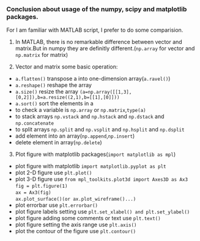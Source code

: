 ### Conclusion about usage of the numpy, scipy and matplotlib packages.

For I am familiar with MATLAB script, I prefer to do some comparision.<br>

1. In MATLAB, there is no remarkable difference between vector and matrix.But in numpy they are definitly different.(`np.array` for vector and `np.matrix` for matrix)

2. Vector and matrix some basic operation:

* `a.flatten()` transpose a into one-dimension array(`a.ravel()`)
* `a.reshape()` reshape the array
* `a.size()` resize the array `(a=np.array([[1,3],[0,2]]),b=a.resize((2,1),b=[[1],[0]]))`
* `a.sort()` sort the elements in a
* to check a variable is `np.array` or `np.matrix`,`type(a)`
* to stack arrays `np.vstack` and `np.hstack` and `np.dstack` and `np.concatenate`
* to split arrays `np.split` and `np.vsplit` and `np.hsplit` and `np.dsplit`
* add element into an array(`np.append`,`np.insert`)
* delete element in array(`np.delete`)

3. Plot figure with matplotlib packages(`import matplotlib as mpl`)

* plot figure with matplotlib `import matplotlib.pyplot as plt`
* plot 2-D figure use `plt.plot()`
* plot 3-D figure use `from mpl_toolkits.plot3d import Axes3D as Ax3`<br>
        `fig = plt.figure(1)`<br>
        `ax = Ax3(fig)`<br>
        `ax.plot_surface()(or ax.plot_wireframe()...)`<br>
* plot errorbar use `plt.errorbar()`
* plot figure labels setting use `plt.set_xlabel() and plt.set_ylabel()`
* plot figure adding some comments or text use `plt.text()`
* plot figure setting the axis range use `plt.axis()`
* plot the contour of the figure use `plt.contour()` 
